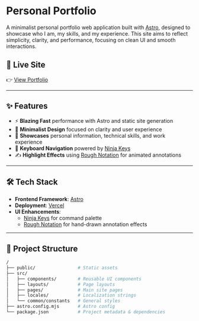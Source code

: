 # Personal Portfolio

A minimalist personal portfolio web application built with [Astro](https://astro.build/), designed to showcase who I am, my skills, and my experience. This site aims to reflect simplicity, clarity, and performance, focusing on clean UI and smooth interactions.

## 🚀 Live Site

👉 [View Portfolio](https://www.bryanmartinez.dev/)

---

## ✨ Features

- ⚡ **Blazing Fast** performance with Astro and static site generation
- 🎯 **Minimalist Design** focused on clarity and user experience
- 🧠 **Showcases** personal information, technical skills, and work experience
- 🎹 **Keyboard Navigation** powered by [Ninja Keys](https://github.com/ssleptsov/ninja-keys)
- ✍️ **Highlight Effects** using [Rough Notation](https://roughnotation.com/) for animated annotations

---

## 🛠 Tech Stack

- **Frontend Framework**: [Astro](https://astro.build/)
- **Deployment**: [Vercel](https://vercel.com/)
- **UI Enhancements**:
  - [Ninja Keys](https://github.com/ssleptsov/ninja-keys) for command palette
  - [Rough Notation](https://roughnotation.com/) for hand-drawn annotation effects

---

## 📂 Project Structure

```bash
/
├── public/                # Static assets
├── src/
│   ├── components/        # Reusable UI components
│   ├── layouts/           # Page layouts
│   ├── pages/             # Main site pages
│   ├── locales/           # Localization strings
│   └── common/constants   # General styles
├── astro.config.mjs       # Astro config
└── package.json           # Project metadata & dependencies
```
